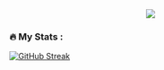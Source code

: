 <div id='header' align='center'>
  <img src='https://media.giphy.com/media/7uDtQm2jKdS0VGLg46/giphy.gif?cid=790b76115y7kjac67h603984kiviw3ak6x28rbcd2t857cjq&ep=v1_gifs_search&rid=giphy.gif&ct=g'/>

</div>



### :fire: My Stats :
[![GitHub Streak](http://github-readme-streak-stats.herokuapp.com?user=TooniOlaniyan&theme=dark-smoky&background=000000)](https://git.io/streak-stats)



